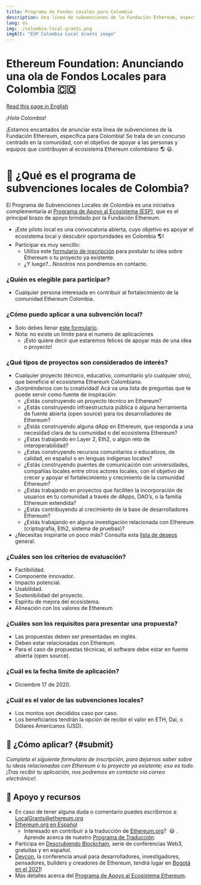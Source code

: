 ```yaml
---
title: Programa de Fondos Locales para Colombia
description: Una línea de subvenciones de la Fundación Ethereum, específica para Colombia!
lang: es
img: ./colombia-local-grants.png
imgAlt: "ESP Colombia Local Grants image"
---
```


# **Ethereum Foundation: Anunciando una ola de Fondos Locales para Colombia 🇨🇴**

[Read this page in English](/en/local-grants/colombia/)

_¡Hola Colombia!_

¡Estamos encantados de anunciar esta línea de subvenciones de la Fundación Ethereum, específica para Colombia! Se trata de un concurso centrado en la comunidad, con el objetivo de apoyar a las personas y equipos que contribuyen al ecosistema Ethereum colombiano 🌎 😃.

# **🥭 ¿Qué es el programa de subvenciones locales de Colombia?**

El Programa de Subvenciones Locales de Colombia es una iniciativa complementaria al [Programa de Apoyo al Ecosistema (ESP)](/), que es el principal brazo de apoyo brindado por la Fundación Ethereum.

- ¡Este piloto local es una convocatoria abierta, cuyo objetivo es apoyar el ecosistema local y descubrir oportunidades en Colombia 🌎!
- Participar es muy sencillo:
  - Utiliza este [formulario de inscripción](/es/local-grants/colombia/#submit) para postular tu idea sobre Ethereum o tu proyecto ya existente.
  - ¿Y luego?…Nosotros nos pondremos en contacto.

### **¿Quién es elegible para participar?**

- Cualquier persona interesada en contribuir al fortalecimiento de la comunidad Ethereum Colombia.

### ¿Cómo puedo aplicar a una subvención local?

- Solo debes llenar [este formulario](/es/local-grants/colombia/#submit).
- Nota: no existe un límite para el numero de aplicaciones
  - ¡Esto quiere decir que estaremos felices de apoyar más de una idea o proyecto!

### ¿Qué tipos de proyectos son considerados de interés?

- Cualquier proyecto (técnico, educativo, comunitario y/o cualquier otro), que beneficie el ecosistema Ethereum Colombiano.
- ¡Sorpréndenos con tu creatividad! Acá va una lista de preguntas que te puede servir como fuente de inspiración:
  - ¿Estás construyendo un proyecto técnico en Ethereum?
  - ¿Estás construyendo infraestructura pública o alguna herramienta de fuente abierta (open source) para los desarrolladores de Ethereum?
  - ¿Estás construyendo alguna dApp en Ethereum, que responda a una necesidad clara de tu comunidad o del ecosistema Ethereum?
  - ¿Estas trabajando en Layer 2, Eth2, o algún reto de interoperabilidad?
  - ¿Estas construyendo recursos comunitarios o educativos, de calidad, en español o en lenguas indígenas locales?
  - ¿Estás construyendo puentes de comunicación con universidades, compañías locales entre otros actores locales, con el objetivo de crecer y apoyar el fortalecimiento y crecimiento de la comunidad Ethereum?
  - ¿Estás trabajando en proyectos que faciliten la incorporación de usuarios en tu comunidad a través de dApps, DAO’s, o la familia Ethereum extendida?
  - ¿Estás contribuyendo al crecimiento de la base de desarrolladores Ethereum?
  - ¿Estás trabajando en alguna investigación relacionada con Ethereum (criptografía, Eth2, sistema de pruebas)?
- ¿Necesitas inspirarte un poco más? Consulta esta [lista de deseos](/en/wishlist/) general.

### **¿Cuáles son los criterios de evaluación?**

- Factibilidad.
- Componente innovador.
- Impacto potencial.
- Usabilidad.
- Sostenibilidad del proyecto.
- Espíritu de mejora del ecosistema.
- Alineación con los valores de Ethereum

### **¿Cuáles son los requisitos para presentar una propuesta?**

- Las propuestas deben ser presentadas en inglés.
- Deben estar relacionadas con Ethereum.
- Para el caso de propuestas técnicas, el software debe estar en fuente abierta (open source).

### **¿Cuál es la fecha límite de aplicación?**

- Diciembre 17 de 2020.

### **¿Cuál es el valor de las subvenciones locales?**

- Los montos son decididos caso por caso.
- Los beneficiarios tendrán la opción de recibir el valor en ETH, Dai, o Dólares Americanos (USD).

## **🚀 ¿Cómo aplicar?** {#submit}

_Completa el siguiente formulario de inscripción, para dejarnos saber sobre tu ideas relacionadas con Ethereum o tu proyecto ya existente; eso es todo. ¡Tras recibir tu aplicación, nos podremos en contacto vía correo electrónico!._

<LocalGrantsForm wave="Colombia | 2020" />

## **🦄 Apoyo y recursos**

- En caso de tener alguna duda o comentario puedes escribirnos a: [LocalGrants@ethereum.org](mailto:LocalGrants@ethereum.org)
- [Ethereum.org en Español](https://ethereum.org/es/)
  - Interesado en contribuir a la traducción de [Ethereum.org](https://ethereum.org/)?  😃 . Aprende acerca de nuestro [Programa de Traducción](https://ethereum.org/en/contributing/translation-program/).
- Participa en [Descrubiendo Blockchain](https://www.eventbrite.co/e/entradas-descubriendo-blockchain-122482736161), serie de conferencias Web3, gratuitas y en español.
- [Devcon](https://devcon.org/), la conferencia anual para desarrolladores, investigadores, pensadores, builders y creadores de Ethereum, tendrá lugar en [Bogotá en el 2021](https://blog.ethereum.org/2020/05/28/devcon-hacia-colombia-en-2021/)!
- Más detalles acerca del [Programa de Apoyo al Ecosistema Ethereum](/en/faq/).

